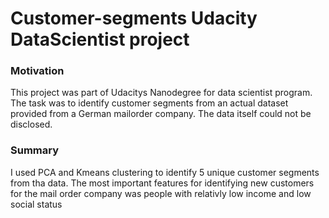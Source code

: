 # Customer-segments Udacity DataScientist project

### Motivation
This project was part of Udacitys Nanodegree for data scientist program.
The task was to identify customer segments from an actual dataset provided from a German mailorder company.
The data itself could not be disclosed.

### Summary
I used PCA and Kmeans clustering to identify 5 unique customer segments from tha data.
The most important features for identifying new customers for the mail order company was people with relativly low income 
and low social status


